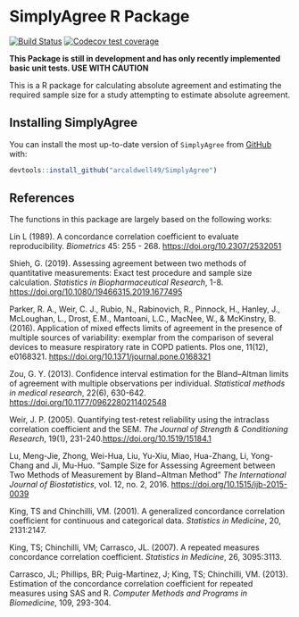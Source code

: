 SimplyAgree R Package
================

[![Build
Status](https://travis-ci.com/arcaldwell49/SimplyAgree.svg?branch=master)](https://travis-ci.com/arcaldwell49/SimplyAgree)
[![Codecov test
coverage](https://codecov.io/gh/arcaldwell49/SimplyAgree/branch/master/graph/badge.svg)](https://codecov.io/gh/arcaldwell49/SimplyAgree?branch=master)

**This Package is still in development and has only recently implemented
basic unit tests. USE WITH CAUTION**

This is a R package for calculating absolute agreement and estimating
the required sample size for a study attempting to estimate absolute
agreement.

## Installing SimplyAgree

You can install the most up-to-date version of `SimplyAgree` from
[GitHub](https://github.com/arcaldwell49/SimplyAgree) with:

``` r
devtools::install_github("arcaldwell49/SimplyAgree")
```

## References

The functions in this package are largely based on the following works:

Lin L (1989). A concordance correlation coefficient to evaluate
reproducibility. *Biometrics* 45: 255 - 268.
<https://doi.org/10.2307/2532051>

Shieh, G. (2019). Assessing agreement between two methods of
quantitative measurements: Exact test procedure and sample size
calculation. *Statistics in Biopharmaceutical Research*, 1-8.
<https://doi.org/10.1080/19466315.2019.1677495>

Parker, R. A., Weir, C. J., Rubio, N., Rabinovich, R., Pinnock, H.,
Hanley, J., McLoughan, L., Drost, E.M., Mantoani, L.C., MacNee, W., &
McKinstry, B. (2016). Application of mixed effects limits of agreement
in the presence of multiple sources of variability: exemplar from the
comparison of several devices to measure respiratory rate in COPD
patients. Plos one, 11(12), e0168321.
<https://doi.org/10.1371/journal.pone.0168321>

Zou, G. Y. (2013). Confidence interval estimation for the Bland–Altman
limits of agreement with multiple observations per individual.
*Statistical methods in medical research*, 22(6), 630-642.
<https://doi.org/10.1177/0962280211402548>

Weir, J. P. (2005). Quantifying test-retest reliability using the
intraclass correlation coefficient and the SEM. *The Journal of Strength
& Conditioning Research*, 19(1),
231-240.<https://doi.org/10.1519/15184.1>

Lu, Meng-Jie, Zhong, Wei-Hua, Liu, Yu-Xiu, Miao, Hua-Zhang, Li,
Yong-Chang and Ji, Mu-Huo. “Sample Size for Assessing Agreement between
Two Methods of Measurement by Bland−Altman Method” *The International
Journal of Biostatistics*, vol. 12, no. 2, 2016.
<https://doi.org/10.1515/ijb-2015-0039>

King, TS and Chinchilli, VM. (2001). A generalized concordance
correlation coefficient for continuous and categorical data. *Statistics
in Medicine*, 20, 2131:2147.

King, TS; Chinchilli, VM; Carrasco, JL. (2007). A repeated measures
concordance correlation coefficient. *Statistics in Medicine*, 26,
3095:3113.

Carrasco, JL; Phillips, BR; Puig-Martinez, J; King, TS; Chinchilli, VM.
(2013). Estimation of the concordance correlation coefficient for
repeated measures using SAS and R. *Computer Methods and Programs in
Biomedicine*, 109, 293-304.
